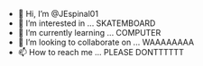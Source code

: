 - 👋 Hi, I’m @JEspinal01
- 👀 I’m interested in ... SKATEMBOARD
- 🌱 I’m currently learning ... COMPUTER
- 💞️ I’m looking to collaborate on ... WAAAAAAAA
- 📫 How to reach me ... PLEASE DONTTTTTT

<!---
JEspinal01/JEspinal01 is a ✨ special ✨ repository because its `README.md` (this file) appears on your GitHub profile.
You can click the Preview link to take a look at your changes.
--->
